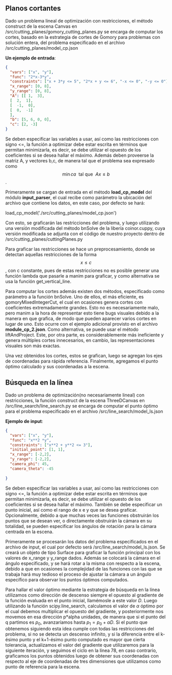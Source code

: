 ## Planos cortantes

Dado un problema lineal de optimización con restricciones, el método construct de la escena Canvas en /src/cutting_planes/gomory_cutting_planes.py se encarga de computar los cortes, basado en la estrategia de cortes de Gomory para problemas con solución entera, del problema especificado en el archivo /src/cutting_planes/model_cp.json



**Un ejemplo de entrada**:

```json
{
  "vars": ["x", "y"],
  "func": "2*x-3*y",
  "constraints": ["x + 3*y <= 5", "2*x + y <= 6", "-x <= 0", "-y <= 0"],
  "x_range": [0, 8],
  "y_range": [0, 8],
  "A": [[ 1,  3],
  [  2,  1],
  [  -1,  0],
  [  0,  -1]
  ],
  "b": [5, 6, 0, 0],
  "c": [2, -3]
}
```

Se deben especificar las variables a usar, así como las restricciones con signo <=, la función a optimizar debe estar escrita en términos que permitan minimizarla, es decir, se debe utilizar el opuesto de los coeficientes si se desea hallar el máximo. Además deben proveerse la matriz A, y vectores b,c, de manera tal que el problema sea expresado como $$\min{ca} ~~\text{tal que}~~ Ax \leq b$$.

Primeramente se cargan de entrada en el método **load_cp_model** del módulo **input_parser**, el cual recibe como parámetro la ubicación del archivo que contiene los datos, en este caso, por defecto se hará:

 load_cp_model('./src/cutting_planes/model_cp.json')



Con esto, se graficarán las restricciones del problema, y luego utilizando una versión modificada del método bnSolve de la libería coinor.cuppy, cuya versión modificada se adjunta con el código de nuestro proyecto dentro de /src/cutting_planes/cuttingPlanes.py

Para graficar las restricciones se hace un preprocesamiento, donde se detectan aquellas restricciones de la forma $$x \leq c$$, con c constante, pues de estas restricciones no es posible generar una función lambda que pasarle a manim para graficar, y como alternativa se usa la función get_vertical_line.

Para computar los cortes además existen dos métodos, especificado como parámetro a la función bnSolve. Uno de ellos, el más eficiente, es gomoryMixedIntegerCut, el cual en ocasiones genera cortes con coeficientes extremadamente grandes. Esto no es necesariamente malo, pero manim a la hora de representar esto tiene bugs visuales debido a la manera en que grafica, de modo que pueden aparecer varios cortes en lugar de uno. Esto ocurre con el ejemplo adicional provisto en el archivo **module_cp_2.json**. Como alternativa, se puede usar el método liftAndProject. Este, por otra parte, es considerablemente más ineficiente y genera múltiples cortes innecesarios, en cambio, las representaciones visuales son más exactas.

Una vez obtenidos los cortes, estos se grafican, luego se agregan los ejes de coordenadas para rápida referencia. Finalmente, agregamos el punto óptimo calculado y sus coordenadas a la escena.





## Búsqueda en la línea

Dado un problema de optimización(no necesariamente lineal) con restricciones, la función construct de la escena ThreeDCanvas en /src/line_search/line_search.py se encarga de computar el punto óptimo para el problema especificado en el archivo /src/line_search/model_ls.json

**Ejemplo de input**:

```json
{
  "vars": ["x", "y"],
  "func": "x**2 *y",
  "constraints": ["x**2 + y**2 <= 3"],
  "initial_point": [1, 1],
  "x_range": [-2,2],
  "y_range": [-2,2],
  "camera_phi": 45,
  "camera_theta": -45
  
}
```

Se deben especificar las variables a usar, así como las restricciones con signo <=, la función a optimizar debe estar escrita en términos que permitan minimizarla, es decir, se debe utilizar el opuesto de los coeficientes si se desea hallar el máximo. También se debe especificar un punto inicial, así como el rango de x e y que se desea graficar. Opcionalmente, debido a que muchas veces las funciones obstruirán los puntos que se desean ver, o directamente obstruirán la cámara en su totalidad, se pueden especificar los ángulos de rotación para la cámara centrada en la escena.



Primeramente se  procesarán los datos del problema especificados en el archivo de input, el cual por defecto será /src/line_search/model_ls.json. Se creará un objeto de tipo Surface para graficar la función principal con los valores de x_range y y_range dados. Además se colocará la cámara en el ángulo especificado, y se hará rotar a la misma con respecto a la escena, debido a que en ocasiones la complejidad de las funciones con las que se trabaja hará muy tedioso el proceso de ajustar la cámara a un ángulo específico para observar los puntos óptimos computados.

Para hallar el valor óptimo mediante la estrategia de búsqueda en la línea utilizamos como dirección de descenso siempre el opuesto al gradiente de la función evaluada en el punto inicial, llamémosle a este valor $D$. Luego utilizando la función scipy.line_search, calculamos el valor de $\alpha$ óptimo por el cual debemos multiplicar el opuesto del gradiente, y posteriormente nos movemos en esa dirección p*alpha unidades, de manera que si el punto del q partimos es $p_0$, avanzaríamos hasta $p_1=p_0+\alpha D$. Si el punto que obtenemos siguiendo esta idea cumple con todas las restricciones del problema, si no se detecta un descenso infinito, y si la diferencia entre el k-ésimo punto y el k+1-ésimo punto computado es mayor que cierta tolerancia, actualizamos el valor del gradiente que utilizaremos para la siguiente iteración, y seguimos el ciclo en la línea 78, en caso contrario, graficamos los puntos obtenidos luego de obtener sus coordenadas con respecto al eje de coordenadas de tres dimensiones que utilizamos como punto de referencia para la escena.